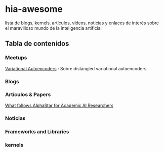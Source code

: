 # hia-awesome
lista de blogs, kernels, artículos, vídeos, noticias y enlaces de interés sobre el maravilloso mundo de la inteligencia artificial

## Tabla de contenidos

### Meetups
<!-- MarkdownTOC depth=4 -->
[Variational Autoencoders](https://www.youtube.com/watch?v=9zKuYvjFFS8&feature=youtu.be) : Sobre distangled variational autoencoders

### Blogs
<!-- MarkdownTOC depth=4 -->


### Artículos & Papers
<!-- MarkdownTOC depth=4 -->
[What follows AlphaStar for Academic AI Researchers](https://towardsdatascience.com/what-follows-alphastar-for-academic-ai-researchers-befe0fc66d39?gi=a2a490802be6)


### Noticias
<!-- MarkdownTOC depth=4 -->


### Frameworks and Libraries
<!-- MarkdownTOC depth=4 -->


### kernels
<!-- MarkdownTOC depth=4 -->
